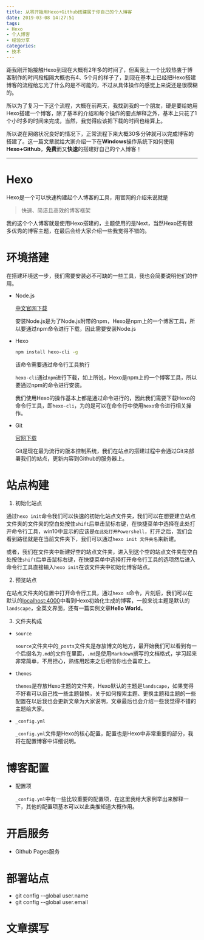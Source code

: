 ```yaml
---
title: 从零开始用Hexo+Github搭建属于你自己的个人博客
date: 2019-03-08 14:27:51
tags:
- Hexo
- 个人博客
- 经验分享
categories:
- 技术
---
```


距我刚开始接触Hexo到现在大概有2年多的时间了，但离我上一个比较热衷于博客制作的时间段相隔大概也有4、5个月的样子了，到现在基本上已经把Hexo搭建博客的流程给忘光了什么的是不可能的，不过从具体操作的感觉上来说还是很模糊的。

所以为了复习一下这个流程，大概在前两天，我找到我的一个朋友，硬是要给她用Hexo搭建一个博客，除了基本的介绍和每个操作的要点解释之外，基本上只花了1个小时多的时间来完成，当然，我觉得应该把下载的时间也给算上。

所以说在网络状况良好的情况下，正常流程下来大概30多分钟就可以完成博客的搭建了。这一篇文章就给大家介绍一下在**Windows**操作系统下如何使用**Hexo+Github**，**免费**而又**快速**的搭建好自己的个人博客！

<!-- more -->

***

# Hexo

Hexo是一个可以快速构建起个人博客的工具，用官网的介绍来说就是

> 快速、简洁且高效的博客框架

我的这个个人博客就是使用Hexo搭建的，主题使用的是Next，当然Hexo还有很多优秀的博客主题，在最后会给大家介绍一些我觉得不错的。

# 环境搭建

在搭建环境这一步，我们需要安装必不可缺的一些工具，我也会简要说明他们的作用。

* Node.js

  [中文官网下载](http://nodejs.cn/download/)

  安装Node.js是为了Node.js附带的npm，Hexo是npm上的一个博客工具，所以要通过npm命令进行下载，因此需要安装Node.js

* Hexo

  ```bash
  npm install hexo-cli -g
  ```

  该命令需要通过命令行工具执行

  `hexo-cli`通过`npm`进行下载，如上所说，Hexo是npm上的一个博客工具，所以要通过npm的命令进行安装。

  我们使用Hexo的操作基本上都是通过命令进行的，因此我们需要下载Hexo的命令行工具，即`hexo-cli`，为的是可以在命令行中使用`hexo`命令进行相关操作。

* Git

  [官网下载](https://www.git-scm.com/download/)

  Git是现在最为流行的版本控制系统，我们在站点的搭建过程中会通过Git来部署我们的站点，更新内容到Github的服务器上。

# 站点构建

1. 初始化站点

  通过`hexo init`命令我们可以快速的初始化站点文件夹，我们可以在想要建立站点文件夹的文件夹的空白处按住`shift`后单击鼠标右键，在快捷菜单中选择在此处打开命令行工具，win10中显示的应该是`在此处打开Powershell`，打开之后，我们会看到路径就是在当前文件夹下，我们可以通过`hexo init 文件夹名`来新建。

  或者，我们在文件夹中新建好空的站点文件夹，进入到这个空的站点文件夹在空白处按住`shift`后单击鼠标右键，在快捷菜单中选择打开命令行工具的选项然后进入命令行工具直接输入`hexo init`在该文件夹中初始化博客站点。

2. 预览站点

  在站点文件夹的位置中打开命令行工具，通过`hexo s`命令，片刻后，我们可以在默认的[localhost:4000](localhost:4000)中看到Hexo初始化生成的博客，一般来说主题是默认的`landscape`，全英文界面，还有一篇实例文章**Hello World**。

3. 文件夹构成

  * `source`

    `source`文件夹中的`_posts`文件夹是存放博文的地方，最开始我们可以看到有一个后缀名为`.md`的文件在里面，`.md`是使用`Markdown`撰写的文档格式，学习起来非常简单，不用担心，熟练用起来之后相信你也会喜欢上。

  * `themes`

    `themes`是存放Hexo主题的文件夹，Hexo默认的主题是`landscape`，如果觉得不好看可以自己找一些主题替换，关于如何搜索主题、更换主题和主题的一些配置在以后我也会更新文章为大家说明，文章最后也会介绍一些我觉得不错的主题给大家。

  * `_config.yml`

    `_config.yml`文件是Hexo的核心配置，配置也是Hexo中非常重要的部分，我将在配置博客中详细说明。

# 博客配置

* 配置项

  `_config.yml`中有一些比较重要的配置项，在这里我给大家例举出来解释一下，其他的配置项基本可以以此类推知道大概作用。

# 开启服务

* Github Pages服务

# 部署站点

* git config --global user.name
* git config --global user.email

# 文章撰写